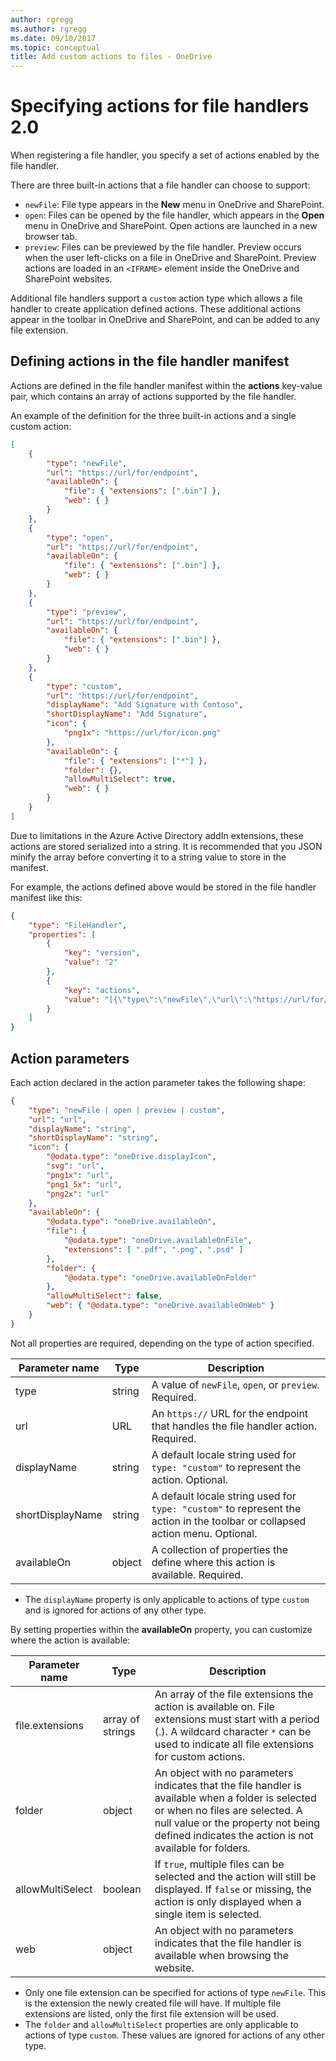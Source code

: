 ```yaml
---
author: rgregg
ms.author: rgregg
ms.date: 09/10/2017
ms.topic: conceptual
title: Add custom actions to files - OneDrive
---
```

# Specifying actions for file handlers 2.0

When registering a file handler, you specify a set of actions enabled by the file handler.

There are three built-in actions that a file handler can choose to support:

* `newFile`: File type appears in the **New** menu in OneDrive and SharePoint.
* `open`: Files can be opened by the file handler, which appears in the **Open** menu in OneDrive and SharePoint. Open actions are launched in a new browser tab.
* `preview`: Files can be previewed by the file handler. Preview occurs when the user left-clicks on a file in OneDrive and SharePoint. Preview actions are loaded in an `<IFRAME>` element inside the OneDrive and SharePoint websites.

Additional file handlers support a `custom` action type which allows a file handler to create application defined actions.
These additional actions appear in the toolbar in OneDrive and SharePoint, and can be added to any file extension.

## Defining actions in the file handler manifest

Actions are defined in the file handler manifest within the **actions** key-value pair, which contains an array of actions supported by the file handler.

An example of the definition for the three built-in actions and a single custom action:

<!-- {"blockType": "example",
      "name": "list-file-handler-actions",
      "@odata.type": "oneDrive.driveAppAction",
      "isCollection": true,
      "truncated": true
      } -->

```json
[
    {
        "type": "newFile",
        "url": "https://url/for/endpoint",
        "availableOn": {
            "file": { "extensions": [".bin"] },
            "web": { }
        }
    },
    {
        "type": "open",
        "url": "https://url/for/endpoint",
        "availableOn": {
            "file": { "extensions": [".bin"] },
            "web": { }
        }
    },
    {
        "type": "preview",
        "url": "https://url/for/endpoint",
        "availableOn": {
            "file": { "extensions": [".bin"] },
            "web": { }
        }
    },
    {
        "type": "custom",
        "url": "https://url/for/endpoint",
        "displayName": "Add Signature with Contoso",
        "shortDisplayName": "Add Signature",
        "icon": {
            "png1x": "https://url/for/icon.png"
        },
        "availableOn": {
            "file": { "extensions": ["*"] },
            "folder": {},
            "allowMultiSelect": true,
            "web": { }
        }
    }
]
```

Due to limitations in the Azure Active Directory addIn extensions, these actions are stored serialized into a string.
It is recommended that you JSON minify the array before converting it to a string value to store in the manifest.

For example, the actions defined above would be stored in the file handler manifest like this:

<!-- { "blockType": "example",
       "name": "file-handler-encoding-example",
       "@odata.type": "oneDriveAddins.fileHandlerManifest",
       "truncated": true } -->

```json
{
    "type": "FileHandler",
    "properties": [
        {
            "key": "version",
            "value": "2"
        },
        {
            "key": "actions",
            "value": "[{\"type\":\"newFile\",\"url\":\"https://url/for/endpoint\",\"availableOn\":{\"file\":{\"extensions\":[\".bin\"]},\"web\":{}}},{\"type\":\"open\",\"url\":\"https://url/for/endpoint\",\"availableOn\":{\"file\":{\"extensions\":[\".bin\"]},\"web\":{}}},{\"type\":\"preview\",\"url\":\"https://url/for/endpoint\",\"availableOn\":{\"file\":{\"extensions\":[\".bin\"]},\"web\":{}}},{\"type\":\"custom\",\"url\":\"https://url/for/endpoint\",\"displayName\":\"Add Signature with Contoso\",\"shortDisplayName\":\"Add Signature\",\"icon\":{\"png1x\":\"https://url/for/icon.png\"},\"availableOn\":{\"file\":{\"extensions\":[\"*\"]},\"folder\":{},\"allowMultiSelect\":true,\"web\":{}}}]"
        }
    ]
}
```

## Action parameters

Each action declared in the action parameter takes the following shape:

<!-- { "blockType": "resource", "@odata.type": "oneDrive.driveAppAction" } -->

```json
{
    "type": "newFile | open | preview | custom",
    "url": "url",
    "displayName": "string",
    "shortDisplayName": "string",
    "icon": { 
        "@odata.type": "oneDrive.displayIcon",
        "svg": "url",
        "png1x": "url",
        "png1_5x": "url",
        "png2x": "url"
    },
    "availableOn": {
        "@odata.type": "oneDrive.availableOn",
        "file": {
            "@odata.type": "oneDrive.availableOnFile",
            "extensions": [ ".pdf", ".png", ".psd" ]
        },
        "folder": {
            "@odata.type": "oneDrive.availableOnFolder"
        },
        "allowMultiSelect": false,
        "web": { "@odata.type": "oneDrive.availableOnWeb" }
    }
}
```

Not all properties are required, depending on the type of action specified.

| Parameter name | Type   | Description                                                                          |
| -------------- | ------ | ------------------------------------------------------------------------------------ |
| type           | string | A value of `newFile`, `open`, or `preview`. Required.                                |
| url            | URL    | An `https://` URL for the endpoint that handles the file handler action. Required.   |
| displayName    | string | A default locale string used for `type: "custom"` to represent the action. Optional. |
| shortDisplayName    | string | A default locale string used for `type: "custom"` to represent the action in the toolbar or collapsed action menu. Optional. |
| availableOn    | object | A collection of properties the define where this action is available. Required.      |

* The `displayName` property is only applicable to actions of type `custom` and is ignored for actions of any other type.

By setting properties within the  **availableOn** property, you can customize where the action is available:

| Parameter name   | Type             | Description                                                                                                                                                                                                                          |
| ---------------- | ---------------- | ------------------------------------------------------------------------------------------------------------------------------------------------------------------------------------------------------------------------------------ |
| file.extensions  | array of strings | An array of the file extensions the action is available on. File extensions must start with a period (.). A wildcard character `*` can be used to indicate all file extensions for custom actions.                                   |
| folder           | object           | An object with no parameters indicates that the file handler is available when a folder is selected or when no files are selected. A null value or the property not being defined indicates the action is not available for folders. |
| allowMultiSelect | boolean          | If `true`, multiple files can be selected and the action will still be displayed. If `false` or missing, the action is only displayed when a single item is selected.                                                                |
| web              | object           | An object with no parameters indicates that the file handler is available when browsing the website. |

* Only one file extension can be specified for actions of type `newFile`. This is the extension the newly created file will have. If multiple file extensions are listed, only the first file extension will be used.
* The `folder` and `allowMultiSelect` properties are only applicable to actions of type `custom`. These values are ignored for actions of any other type.


<!-- {
  "type": "#page.annotation",
  "description": "Create a copy of an existing item.",
  "keywords": "copy existing item",
  "section": "documentation",
  "tocPath": "File handlers/Defining actions"
} -->